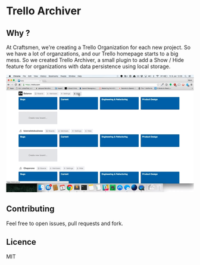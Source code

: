 # Trello Archiver

## Why ?
At Craftsmen, we're creating a Trello Organization for each new project.
So we have a lot of organzations, and our Trello homepage starts to a big mess.
So we created Trello Archiver, a small plugin to add a Show / Hide feature for organizations with
data persistence using local storage.

![Trello-archiver](assets/trello-archiver.gif)

## Contributing
Feel free to open issues, pull requests and fork.

## Licence
MIT
